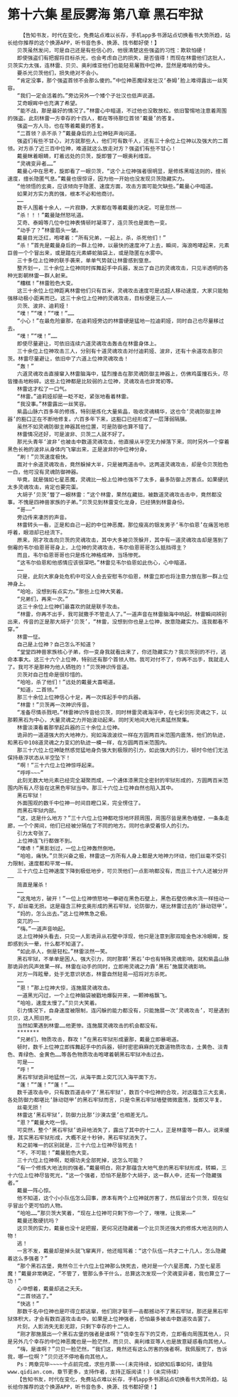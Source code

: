 # 第十六集 星辰雾海 第八章 黑石牢狱
        【告知书友，时代在变化，免费站点难以长存，手机app多书源站点切换看书大势所趋，站长给你推荐的这个换源APP，听书音色多、换源、找书都好使！】
       贝茨虽然发问，可是自己还是有些信心的，他很清楚这些强盗的习性：欺软怕硬！
       即使强盗们有把握将目标杀光，也会考虑自己的损失，是否值得！而现在林雷他们这批人，贝茨实力太强，连林雷、贝贝、奥利维亚他们也能轻易屠戮中位神，显然是难啃的骨头。
       要杀光贝茨他们，损失绝对不会小。
       “肯定没事，那个强盗首领不会那么傻的。”中位神恶魔绿发壮汉‘泰姆’脸上难得露出一丝笑容。
       “我们一定会活着的。”旁边另外一个矮个子壮汉也低声说道。
       艾奇眼眸中也充满了希望。
       “能不战，那是最好的情况了。”林雷心中暗道，不过他也没敢放松，依旧警惕地注意着周围的强盗。此刻林雷一方幸存的十四人，都在等待那位首领‘戴曼’的答复。
       强盗一方人马，也在等着戴曼的答复。
       “二首领？杀不杀？”戴曼身后的上位神轻声询问道。
       强盗们有些不甘心，对方就那些人，他们可有数千人，还有三十余位上位神以及强大的二首领。对方杀了近三百中位神，难道就这么放走对方？强盗们有些不甘心！
       戴曼眯着眼睛，盯着远处的贝茨，旋即瞥了一眼奥利维亚。
       “灵魂变异者……”
       戴曼心中在思考，旋即看了一眼贝茨，“这个上位神强者很明显，是修炼黑暗法则的，擅长速度，擅长隐匿气息。”戴曼也很惊讶，因为他一开始也没发现贝茨隐藏实力。
       “他领悟的玄奥，应该倾向于隐匿、速度方面，攻击方面可能欠缺些。”戴曼心中暗道。
       如果对方实力真的强，根本不必和他商讨。
       ……
       数千人围着十余人，一片寂静，大家都在等着戴曼的决定。可是忽然——
       “杀！！！”戴曼陡然怒吼道。
       艾奇、泰姆等几位中位神表情顿时凝滞了，连贝茨也是面色一变。
       “动手了？”林雷眉头一皱。
       戴曼目光泛红，咆哮着：“所有兄弟，一起上，杀，杀死他们！”
       “杀！”首先是戴曼身后的一群上位神，以最快的速度冲了上去，瞬间，海浪咆哮起来，元素巨兽一个个冒出来，或是踏在元素蟒蛇脑袋上，或是隐匿在水雾中。
       三十多位上位神的联手袭来，单单气势就让林雷感到窒息。
       整齐划一，三十余位上位神同时挥舞起手中兵器，发出了自己的灵魂攻击，只见半透明的各种光影朝林雷一群人射来。
       “糟糕！”林雷脸色大变。
       这三十余位上位神距离林雷他们只有百米，灵魂攻击速度可是远超人移动速度，大家只能勉强移动极小距离而已。这三十余位上位神的灵魂攻击，目标便是三人——
       贝茨、波非、迪莉娅！
       “噗！”“噗！”“噗！”……
       “小心！”在最危险霎那，在迪莉娅旁边的林雷硬是猛地一拉迪莉娅，同时自己也尽量移过去。
       “噗！”“噗！”……
       即使尽量避让，可依旧连续六道灵魂攻击轰击在林雷身体上。
       三十余位上位神攻击三人，分别有十道灵魂攻击对付迪莉娅、波非，还有十余道攻击那贝茨。林雷尽量避让，依旧中了六道上位神灵魂攻击！
       “轰！”
       六道灵魂攻击直接窜入林雷脑海中，猛烈撞击在那灵魂防御主神器上，仿佛鸡蛋撞石头，尽皆撞击地粉碎。这些上位神都是比较弱的上位神，灵魂攻击也非常初等。
       林雷这才松了一口气。
       “林雷。”迪莉娅却是一眨不眨，紧张地看着林雷。
       “我没事。”林雷露出一丝笑容。
       紫晶山脉六百多年的修炼，特别是炼化大量紫晶，吸收灵魂精华，这也令‘灵魂防御主神器’的豁口正在不断地修复。六百多年下来，这豁口已经形成了一层薄弱隔膜。
       虽然不如灵魂防御主神器其他位置，可是防御也算不错了。
       林雷情况还好，可是波非、贝茨二人就不好了。
       那光头青年‘波非’也被击中数道灵魂攻击，他直接从半空无力掉落下来，同时另外一个穿着黑色长袍的波非从身体内飞窜出来，正是波非的中位神分身。
       “刷！”贝茨速度极快。
       面对十余道灵魂攻击，竟然躲掉大半，只是被两道击中。这两道灵魂攻击，却是令贝茨脸色一白，他可没有灵魂防御神器。
       毕竟，就是强如七星恶魔，灵魂比一般上位神也强不了太多，最多防御上厉害点。如果硬抗太多灵魂攻击，肯定也要完蛋。
       大胡子‘贝茨’瞥了一眼林雷：“这个林雷，果然在藏拙，被数道灵魂攻击击中，竟然都没事。不愧是四神兽家族的子弟。”贝茨见到林雷变化龙身，已经猜到林雷身份。
       “哥——”
       旁边传来凄厉的声音。
       林雷转头一看，正是和自己一起的中位神恶魔，那位瘦高的银发男子‘韦尔伯恩’在痛苦地悲呼着，眼泪却已经流下。
       原来，刚才攻击向贝茨的灵魂攻击，其中大多被贝茨躲开，其中有一道灵魂攻击却是落到了倒霉的韦尔伯恩哥哥身上，上位神的灵魂攻击，韦尔伯恩哥哥怎么抵挡得主？
       而且，韦尔伯恩哥哥也只是炼化神格成神，当场惨死。
       “这韦尔伯恩和他感情应该很深吧。”林雷见韦尔伯恩如此伤心，心中暗道。
       ……
       只是，此刻大家身处危机中可没人会去安慰韦尔伯恩，林雷立即也将注意力放在那一群上位神身上。
       “哈哈，没想到有点实力。”那些上位神大笑着。
       “兄弟们，再来一次。”
       这三十余位上位神们最喜欢的就是联手攻击。
       “林雷，你再不出手，我可就撒手不管走人了。”一道声音在林雷脑海中响起，林雷瞬间辨别出来，传音的正是那大胡子‘贝茨’，“林雷，没想到你也是上位神，故意隐藏实力。连我都看不穿。”
       林雷一怔。
       自己是上位神？自己怎么不知道？
       “堂堂四神兽家族核心子弟，你一变身我就看出来了，你还隐藏实力？我贝茨别的不行，逃命本事大。这三十六个上位神，特别还有那个首领人物。我可对付不了，你再不出手，我就走人了。我可不是那种为他人牺牲的！”贝茨神识传音道。
       贝茨对自己性命是很珍惜的。
       “哈哈，杀了他们！”远处的戴曼大喜喝道。
       “知道，二首领。”
       那三十余位上位神信心十足，再一次挥起手中的兵器。
       “林雷！”贝茨再一次神识传音。
       “准备尽情杀戮吧。”林雷神识传音给贝茨，同时林雷灵魂海洋中，在七彩剑形灵魂之下，以那颗黑石为中心，大量灵魂之力开始波动起来。同时天地间大地元素猛然聚集。
       林雷淡漠看着那举起兵器的三十余位上位神。
       诡异的一道道强大的大地神力，宛如海浪波纹一样在方圆两百米范围内震荡，他们的轨迹，和黑石中108道灵魂之力变幻的轨迹一模一样，在方圆两百米范围内。
       那三十六位上位神陡然感觉猛地身负强大到极限的引力，如此强大的引力，顿时令他们无法保持悬浮状态从半空坠下！
       “啊！”三十六位上位神惊呼起来。
       “呼呼~~~”
       此刻无数大地元素已经完全凝聚而成，一个通体漆黑完全密封的牢狱形成的，方圆两百米范围内所有人尽皆在这黑色牢狱当中。那三十六位上位神自然也陷入其中。
       黑石牢狱！
       外面围观的数千中位神一时间目瞪口呆，完全愣住了。
       而黑石牢狱内部。
       “这，这是什么地方？”三十六位上位神都吃惊地环顾周围，周围尽皆是黑色墙壁，一条条走廊，一个个房间，他们已经被分隔在了不同的地方。同时也承受着惊人的引力。
       引力太夸张了。
       上位神连飞行都做不到。
       “噗哧！”黑影划过，一位上位神轰然倒地。
       “哈哈，痛快。”贝茨兴奋之极，林雷这一方所有人身上都是大地神力环绕，他们丝毫不受引力限制，速度都和平常一样。
       三十六位上位神速度下降到极低地步，可贝茨他们一点影响都没有，而且三十六人还被分开——
       简直是屠杀！
       ……
       “这鬼地方，破开！”一位上位神愤怒地一拳砸在黑色石壁上，黑色石壁仿佛水流一样扭动一下，却丝毫无损。这是蕴含三种玄奥形成的黑石牢狱，论防御力，堪比林雷过去的‘脉动铠甲’。
       “妈的，怎么出去。”这上位神焦急之极。
       突兀的——
       “嗨。”一道声音响起。
       这上位神掉头看去，只见一人影诡异从石壁中浮现，他只是注意到那双暗金色冰冷眼眸，旋即感到头一晕，什么都不知道了。
       “如此杀人，倒是轻松。”林雷淡然一笑。
       黑石牢狱，不单单是困人、强大引力，同时那颗‘黑石’中也有特殊灵魂影响，就和紫晶山脉那诡异的风声效果一样。林雷在动手的同时，立即用灵魂之力靠‘黑石’施展灵魂影响。
       对方一阵眩晕，处于无意识状态，林雷自然轻易一招将对方杀死。
       ……
       “恩！”那上位神大惊，连施展灵魂攻击。
       一道黑光闪过，一个上位神脑袋被戳地爆裂开来，一颗神格飘飞。
       “哈哈，速度太慢了。”贝贝大笑着。
       引力情况下，自身速度被限制，连闪躲的能力都没有，只能施展一次‘灵魂攻击’，可是遇到贝贝，这人照旧死。
       当然如果遇到林雷……他更惨。连施展灵魂攻击的机会都没有。
       *******
       “兄弟们，物质攻击，群攻！”在黑石牢狱形成霎那，戴曼立即暴喝道。
       顿时，数千上位神立即挥舞起手中的兵器，顿时密密麻麻的无数道物质攻击，土黄色、淡青色、青绿色、金黄色……等各色物质攻击咆哮着朝黑石牢狱冲击过去。
       可是——
       “呼！”
       黑石牢狱诡异地猛然一沉，从海平面上突兀沉入海平面下方。
       “蓬！”“蓬！”“蓬！”……
       数千道攻击中，只有数百道击中了‘黑石牢狱’，数百个中位神的合攻，对这蕴含三大玄奥，各处防御力都堪比‘脉动铠甲’的黑石牢狱而言，只是令黑石牢狱墙壁微微震荡，旋即又平复。
       丝毫无损！
       林雷这‘黑石牢狱’，防御力比那‘沙漠古堡’也相差无几。
       “恩？”戴曼大吃一惊。
       可突然，整个‘黑石牢狱’诡异地消失了，露出了其中的十二人，正是林雷等一群人。说来缓慢，其实黑石牢狱形成，大概不足十秒钟，黑石牢狱消失了。
       和之前唯一的区别就是，三十六位上位神尽皆死去！
       “不，不可能！”戴曼脸色大变。
       三十六位上位神啊，眨眼功夫全部死掉，这怎么可能？
       “有一个修炼大地法则的强者。”戴曼明白，刚才那蕴含大地气息的黑石牢狱形成，转瞬，三十六位上位神尽皆死光，“这一个强者，恐怕不是那个大胡子，这一群人中，还有一个隐藏强者。”
       戴曼一阵心惊。
       他不知道，这个小小队伍怎么回事，原本有两个上位神就厉害了，然后冒出个贝茨，现在似乎冒出个更可怕的人物。
       “哈哈……”那贝茨大笑着，“现在上位神可只剩下你一个了，嘿嘿，让我来——”
       戴曼还敢硬抗吗？
       这贝茨的实力，戴曼也没十足把握，更何况还隐藏着一个比贝茨还强大的修炼大地法则的人物！
       逃！
       一言不发，戴曼却是掉头就飞窜离开，他还暗骂着：“这个队伍一共才二十几人，怎么隐藏着这么多强者？”
       “那个黑石古堡，竟然令三十六位上位神那么快死去，绝对是一个六星恶魔，乃至七星恶魔！”戴曼非常确定，“不管了，管那么多干什么，总算这次发现一个灵魂变异者，我也算立了一功！”
       心中想着，戴曼却逃之夭夭。
       “二首领逃了。”
       “快逃！”
       那数千名中位神也是吓得立即逃窜，他们刚才联手一击都撼动不了黑石牢狱，那还是黑石牢狱体积大，才会有数百道攻击击中。如果是上位神强者，恐怕最多被击中数道攻击罢了。
       片刻，人影消失无影无踪，只剩下幸存的十二人。
       “刚才那施展出一个黑石古堡的强者是谁啊？”侥幸生存下的艾奇，立即看向周围其他人，只是另外几个幸存的中位神恶魔也是一脸茫然，而贝贝、奥利维亚等人也是故意疑惑看向其他人。
       “嗨，是谁啊？”贝贝一脸茫然，“我们这，竟然还有这么厉害的强者啊，我佩服死了，告诉我，哪一位啊？”贝贝还不停地看向其他人。
       Ps：两章完毕~~~~十点前完成，求些月票~~~(未完待续，如欲知后事如何，请登陆www.qidian.com，章节更多，支持作者，支持正版阅读！)（未完待续）
       【告知书友，时代在变化，免费站点难以长存，手机app多书源站点切换看书大势所趋，站长给你推荐的这个换源APP，听书音色多、换源、找书都好使！】